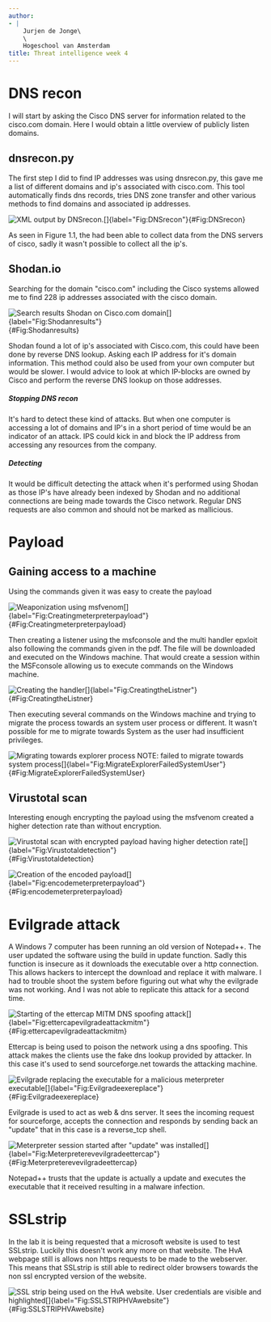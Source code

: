 ```yaml
---
author:
- |
    Jurjen de Jonge\
    \
    Hogeschool van Amsterdam
title: Threat intelligence week 4
---
```


DNS recon
=========

I will start by asking the Cisco DNS server for information related to
the cisco.com domain. Here I would obtain a little overview of publicly
listen domains.

dnsrecon.py
-----------

The first step I did to find IP addresses was using dnsrecon.py, this
gave me a list of different domains and ip's associated with cisco.com.
This tool automatically finds dns records, tries DNS zone transfer and
other various methods to find domains and associated ip addresses.

![XML output by
DNSrecon.[]{label="Fig:DNSrecon"}](dnsrecon.png){#Fig:DNSrecon}

As seen in Figure 1.1, the had been able to collect data from the DNS
servers of cisco, sadly it wasn't possible to collect all the ip's.

Shodan.io
---------

Searching for the domain \"cisco.com\" including the Cisco systems
allowed me to find 228 ip addresses associated with the cisco domain.

![Search results Shodan on Cisco.com
domain[]{label="Fig:Shodanresults"}](shodan.png){#Fig:Shodanresults}

Shodan found a lot of ip's associated with Cisco.com, this could have
been done by reverse DNS lookup. Asking each IP address for it's domain
information. This method could also be used from your own computer but
would be slower. I would advice to look at which IP-blocks are owned by
Cisco and perform the reverse DNS lookup on those addresses.

##### Stopping DNS recon

It's hard to detect these kind of attacks. But when one computer is
accessing a lot of domains and IP's in a short period of time would be
an indicator of an attack. IPS could kick in and block the IP address
from accessing any resources from the company.

##### Detecting

It would be difficult detecting the attack when it's performed using
Shodan as those IP's have already been indexed by Shodan and no
additional connections are being made towards the Cisco network. Regular
DNS requests are also common and should not be marked as mallicious.

Payload
=======

Gaining access to a machine
---------------------------

Using the commands given it was easy to create the payload

![Weaponization using
msfvenom[]{label="Fig:Creatingmeterpreterpayload"}](weapon1.png){#Fig:Creatingmeterpreterpayload}

Then creating a listener using the msfconsole and the multi handler
epxloit also following the commands given in the pdf. The file will be
downloaded and executed on the Windows machine. That would create a
session within the MSFconsole allowing us to execute commands on the
Windows machine.

![Creating the
handler[]{label="Fig:CreatingtheListner"}](weapon2.png){#Fig:CreatingtheListner}

Then executing several commands on the Windows machine and trying to
migrate the process towards an system user process or different. It
wasn't possible for me to migrate towards System as the user had
insufficient privileges.

![Migrating towards explorer process NOTE: failed to migrate towards
system
process[]{label="Fig:MigrateExplorerFailedSystemUser"}](migrate.png){#Fig:MigrateExplorerFailedSystemUser}

Virustotal scan
---------------

Interesting enough encrypting the payload using the msfvenom created a
higher detection rate than without encryption.

![Virustotal scan with encrypted payload having higher detection
rate[]{label="Fig:Virustotaldetection"}](virus.PNG){#Fig:Virustotaldetection}

![Creation of the encoded
payload[]{label="Fig:encodemeterpreterpayload"}](encodecreate.png){#Fig:encodemeterpreterpayload}

Evilgrade attack
================

A Windows 7 computer has been running an old version of Notepad++. The
user updated the software using the build in update function. Sadly this
function is insecure as it downloads the executable over a http
connection. This allows hackers to intercept the download and replace it
with malware. I had to trouble shoot the system before figuring out what
why the evilgrade was not working. And I was not able to replicate this
attack for a second time.

![Starting of the ettercap MITM DNS spoofing
attack[]{label="Fig:ettercapevilgradeattackmitm"}](ettercap.png){#Fig:ettercapevilgradeattackmitm}

Ettercap is being used to poison the network using a dns spoofing. This
attack makes the clients use the fake dns lookup provided by attacker.
In this case it's used to send sourceforge.net towards the attacking
machine.

![Evilgrade replacing the executable for a malicious meterpreter
executable[]{label="Fig:Evilgradeexereplace"}](evilgrade.png){#Fig:Evilgradeexereplace}

Evilgrade is used to act as web & dns server. It sees the incoming
request for sourceforge, accepts the connection and responds by sending
back an \"update\" that in this case is a reverse\_tcp shell.

![Meterpreter session started after \"update\" was
installed[]{label="Fig:Meterpreterevevilgradeettercap"}](evilshell.png){#Fig:Meterpreterevevilgradeettercap}

Notepad++ trusts that the update is actually a update and executes the
executable that it received resulting in a malware infection.

SSLstrip 
=========

In the lab it is being requested that a microsoft website is used to
test SSLstrip. Luckily this doesn't work any more on that website. The
HvA webpage still is allows non https requests to be made to the
webserver. This means that SSLstrip is still able to redirect older
browsers towards the non ssl encrypted version of the website.

![SSL strip being used on the HvA website. User credentials are visible
and
highlighted[]{label="Fig:SSLSTRIPHVAwebsite"}](sslstriphva.png){#Fig:SSLSTRIPHVAwebsite}
